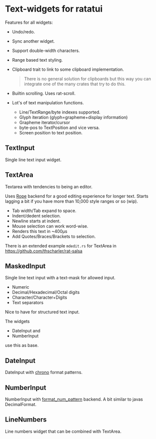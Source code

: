 
# Text-widgets for ratatui

Features for all widgets:

* Undo/redo.
  
* Sync another widget.
  
* Support double-width characters.
  
* Range based text styling.
  
* Clipboard trait to link to some clipboard implementation.
  
  > There is no general solution for clipboards but this way you
  > can integrate one of the many crates that try to do this.
  
* Builtin scrolling. Uses rat-scroll.

* Lot's of text manipulation functions. 
  * Line/TextRange/byte indexes supported.
  * Glyph iteration (glyph=grapheme+display information)
  * Grapheme iterator/cursor
  * byte-pos to TextPosition and vice versa.
  * Screen position to text position.
  
  
## TextInput

Single line text input widget. 

## TextArea

Textarea with tendencies to being an editor.

Uses [Rope](https://docs.rs/ropey/) backend for a good editing
experience for longer text. Starts lagging a bit if you have
more than 10,000 style ranges or so (wip). 

* Tab width/Tab expand to space.
* Indent/dedent selection.
* Newline starts at indent.
* Mouse selection can work word-wise. 
* Renders this text in ~400µs
* Add Quotes/Braces/Brackets to selection.

There is an extended example `mdedit.rs` for TextArea in 
<https://github.com/thscharler/rat-salsa>


## MaskedInput

Single line text input with a text-mask for allowed input.

* Numeric 
* Decimal/Hexadecimal/Octal digits
* Character/Character+Digits
* Text separators

Nice to have for structured text input. 

The widgets

* DateInput and
* NumberInput 

use this as base.

## DateInput

DateInput with [chrono](https://docs.rs/chrono) format patterns.

## NumberInput

NumberInput with
[format_num_pattern](https://docs.rs/format_num_pattern) backend.
A bit similar to javas DecimalFormat.

## LineNumbers

Line numbers widget that can be combined with TextArea. 



























